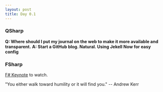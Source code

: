 ```yaml
---
layout: post
title: Day 0.1
---
```


### QSharp
**Q: Where should I put my journal on the web to make it more available and transparent.**
**A: Start a GitHub blog. Natural. Using Jekell Now for easy config**

### FSharp
[F# Keynote](https://skillsmatter.com/skillscasts/11439-keynote-f-sharp-code-i-love#showModal?modal-signup-complete) to watch.

"You either walk toward humility or it will find you." -- Andrew Kerr


